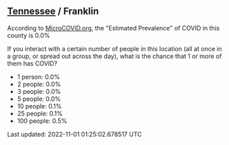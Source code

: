 
## [Tennessee](/united-states/tennessee) / Franklin

According to [MicroCOVID.org](http://microcovid.org),
the "Estimated Prevalence" of COVID in this county is 0.0%

If you interact with a certain number of people in this location
(all at once in a group, or spread out across the day), what is the chance that
1 or more of them has COVID?

- 1 person: 0.0%
- 2 people: 0.0%
- 3 people: 0.0%
- 5 people: 0.0%
- 10 people: 0.1%
- 25 people: 0.1%
- 100 people: 0.5%

Last updated: 2022-11-01 01:25:02.678517 UTC
